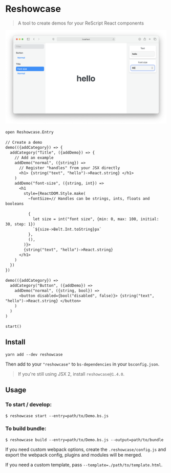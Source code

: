 # Reshowcase

> A tool to create demos for your ReScript React components

![Screenshot](./example/example-2021.png)

```rescript
open Reshowcase.Entry

// Create a demo
demo(({addCategory}) => {
  addCategory("Title", ({addDemo}) => {
    // Add an example
    addDemo("normal", ({string}) =>
      // Register "handles" from your JSX directly
      <h1> {string("text", "hello")->React.string} </h1>
    )
    addDemo("font-size", ({string, int}) =>
      <h1
        style={ReactDOM.Style.make(
          ~fontSize=// Handles can be strings, ints, floats and booleans

          {
            let size = int("font size", {min: 0, max: 100, initial: 30, step: 1})
            `${size->Belt.Int.toString}px`
          },
          (),
        )}>
        {string("text", "hello")->React.string}
      </h1>
    )
  })
})

demo(({addCategory}) =>
  addCategory("Button", ({addDemo}) =>
    addDemo("normal", ({string, bool}) =>
      <button disabled={bool("disabled", false)}> {string("text", "hello")->React.string} </button>
    )
  )
)

start()
```

## Install

```console
yarn add --dev reshowcase
```

Then add to your `"reshowcase"` to `bs-dependencies` in your `bsconfig.json`.

> If you're still using JSX 2, install `reshowcase@1.4.0`.

## Usage

### To start / develop:

```console
$ reshowcase start --entry=path/to/Demo.bs.js
```

### To build bundle:

```console
$ reshowcase build --entry=path/to/Demo.bs.js --output=path/to/bundle
```

If you need custom webpack options, create the `.reshowcase/config.js` and export the webpack config, plugins and modules will be merged.

If you need a custom template, pass `--template=./path/to/template.html`.
